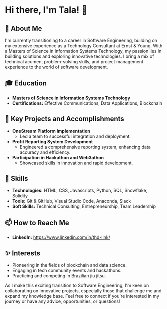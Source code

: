 # Hi there, I'm Tala! 👋

## 🚀 About Me
I'm currently transitioning to a career in Software Engineering, building on my extensive experience as a Technology Consultant at Ernst & Young. With a Masters of Science in Information Systems Technology, my passion lies in building solutions and exploring innovative technologies. I bring a mix of technical acumen, problem-solving skills, and project management experience to the world of software development.

## 🎓 Education
- **Masters of Science in Information Systems Technology**
- **Certifications:** Effective Communications, Data Applications, Blockchain

## 🌟 Key Projects and Accomplishments
- **OneStream Platform Implementation**
  - Led a team to successful integration and deployment.
- **Profit Reporting System Development**
  - Engineered a comprehensive reporting system, enhancing data accuracy and efficiency.
- **Participation in Hackathon and Web3athon**
  - Showcased skills in innovation and rapid development.

## 🔧 Skills
- **Technologies:** HTML, CSS, Javascripts, Python, SQL, Snowflake, Solidity
- **Tools:** Git & GitHub, Visual Studio Code, Anaconda, Slack
- **Soft Skills:** Technical Consulting, Entrepreneurship, Team Leadership

## 📫 How to Reach Me
- **LinkedIn:** https://www.linkedin.com/in/thd-link/

## ✨ Interests
- Pioneering in the fields of blockchain and data science.
- Engaging in tech community events and hackathons.
- Practicing and competing in Brazilian jiu jitsu.

As I make this exciting transition to Software Engineering, I'm keen on collaborating on innovative projects, especially those that challenge me and expand my knowledge base. Feel free to connect if you're interested in my journey or have any advice, opportunities, or questions!


